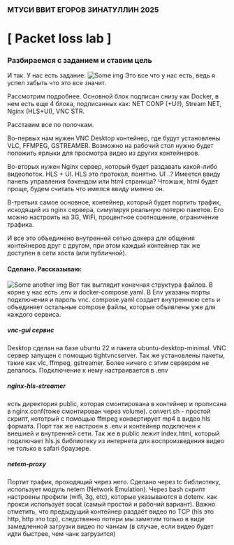 ### МТУСИ ВВИТ ЕГОРОВ ЗИНАТУЛЛИН 2025
# [ Packet loss lab ]

### Разбираемся с заданием и ставим цель
И так. У нас есть задание:
![Some img](https://github.com/frysuni/packet-loss-lag/assets/img1.png)
Это все что у нас есть, ведь я успел забыть что это все значит.

Рассмотрим подробнее.
Основной блок подписан снизу как Docker, в нем есть еще 4 блока, подписанных как: NET CONP (+UI!), Stream NET, Nginx (HLS+UI), VNC STR.

Расставим все по полочкам.

Во-первых нам нужен VNC Desktop контейнер, где будут установлены VLC, FFMPEG, GSTREAMER. Возможно на рабочий стол нужно будет положить ярлыки для просмотра видео из других контейнеров.

Во-вторых нужен Nginx сервер, который будет раздавать какой-либо видеопоток.
HLS + UI. HLS это протокол, понятно. UI ..? Имеется ввиду панель управления бэкендом или html страница? Чтожшж, html будет проще, будем считать что имелся ввиду именно он.

В-третьих самое основное, контейнер, который будет портить трафик, исходящий из nginx сервера, симулируя реальную потерю пакетов. Его можно настроить на 3G, WiFi, процентное соотношение, ограничение трафика.

И все это объединено внутренней сетью докера для общения контейнеров друг с другом, при этом каждый контейнер так же доступен в сети хоста (или публичной).

#### Сделано. Рассказываю:
![Some another img](https://github.com/frysuni/packet-loss-lag/assets/img2.png)
Вот так выглядит конечная структура файлов.
В корне у нас есть .env и docker-compose.yaml. В Env указаны порты подключения и пароль vnc. compose.yaml создает внутреннюю сеть и объединяет остальные compose файлы, которые объявлены уже для каждого сервиса.

##### vnc-gui сервис
Desktop сделан на базе ubuntu 22 и пакета ubuntu-desktop-minimal. VNC сервер запущен с помощью tightvncserver. Так же установлены пакеты, такие как vlc, ffmpeg, gstreamer. Более ничего с этим сервером не делалось. Подключение к нему настраивается в .env

##### nginx-hls-streamer
есть директория public, которая смонтирована в контейнер и прописана в nginx.conf(тоже смонтирован через volume). convert.sh - простой скрипт, кототрый с помощью ffmpeg конвертирует mp4 в видео hls формата. Порт так же настроен в .env и контейнер подключен к внешней и внутренней сети. Так же в public лежит index.html, который подключает hls.js библиотеку из интернета для воспроизведения видео не только в safari браузере.

##### netem-proxy
Портит трафик, проходящий через него. Сделано через tc библиотеку, использует модуль netem (Network Emulation). Через bash скрипт настроены профили (wifi, 3g, etc), которые указываются в dotenv. как прокси использует socat (самый простой и рабочий вариант).
Важно отметить, что предыдущий контейнер раздаёт видео по TCP (hls это http, http это tcp), следственно потери мы заметим только в виде замедленной загрузки видео по чанкам (в случае, если видео будет идти быстрее, чем чанк загрузится)